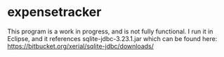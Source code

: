 # expensetracker
This program is a work in progress, and is not fully functional. 
I run it in Eclipse, and it references sqlite-jdbc-3.23.1.jar which can be found here: https://bitbucket.org/xerial/sqlite-jdbc/downloads/

